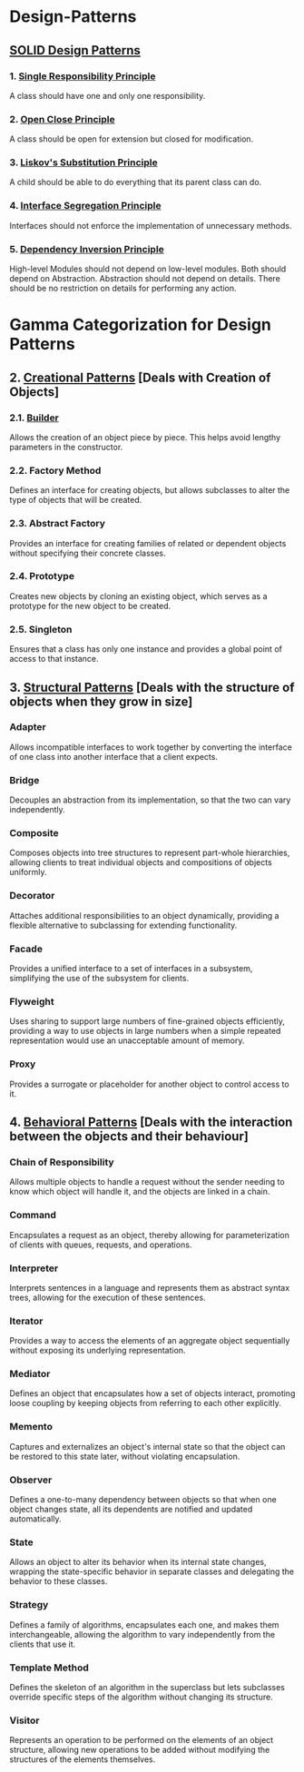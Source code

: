 # Design-Patterns

## [SOLID Design Patterns](https://github.com/omrawal/Design-Patterns/tree/main/1_SOLID_Design_Patterns)

  ### 1. [Single Responsibility Principle](https://github.com/omrawal/Design-Patterns/tree/main/1_SOLID_Design_Patterns/1.01_Single_Responsibility_Principle)
  A class should have one and only one responsibility.
  
  ### 2. [Open Close Principle](https://github.com/omrawal/Design-Patterns/tree/main/1_SOLID_Design_Patterns/1.02_Open_Close_Principle)
  A class should be open for extension but closed for modification.
  
  ### 3. [Liskov's Substitution Principle](https://github.com/omrawal/Design-Patterns/tree/main/1_SOLID_Design_Patterns/1.03_Liskov_Substitution_Principle)
  A child should be able to do everything that its parent class can do.
  
  ### 4. [Interface Segregation Principle](https://github.com/omrawal/Design-Patterns/tree/main/1_SOLID_Design_Patterns/1.04_Interface_Segregation_Principle)
  Interfaces should not enforce the implementation of unnecessary methods.

  ### 5. [Dependency Inversion Principle](https://github.com/omrawal/Design-Patterns/tree/main/1_SOLID_Design_Patterns/1.05_Dependency_Inversion_Principle)
  High-level Modules should not depend on low-level modules. Both should depend on Abstraction. Abstraction should not depend on details.
  There should be no restriction on details for performing any action.


# Gamma Categorization for Design Patterns

## 2. [Creational Patterns](https://github.com/omrawal/Design-Patterns/tree/main/2_Creational_Design_Patterns) [Deals with Creation of Objects]

  ### 2.1. [Builder](https://github.com/omrawal/Design-Patterns/tree/main/2_Creational_Design_Patterns/2.01_Builder)
  Allows the creation of an object piece by piece. This helps avoid lengthy parameters in the constructor.
  
  ### 2.2. Factory Method
  Defines an interface for creating objects, but allows subclasses to alter the type of objects that will be created.
  
  ### 2.3. Abstract Factory
  Provides an interface for creating families of related or dependent objects without specifying their concrete classes.

  ### 2.4. Prototype
  Creates new objects by cloning an existing object, which serves as a prototype for the new object to be created.
  
  ### 2.5. Singleton
  Ensures that a class has only one instance and provides a global point of access to that instance.

## 3. [Structural Patterns]() [Deals with the structure of objects when they grow in size]

  ### Adapter
  Allows incompatible interfaces to work together by converting the interface of one class into another interface that a client expects.
  
  ### Bridge
  Decouples an abstraction from its implementation, so that the two can vary independently.
  
  ### Composite
  Composes objects into tree structures to represent part-whole hierarchies, allowing clients to treat individual objects and compositions of objects uniformly.
  
  ### Decorator
  Attaches additional responsibilities to an object dynamically, providing a flexible alternative to subclassing for extending functionality.
  
  ### Facade
  Provides a unified interface to a set of interfaces in a subsystem, simplifying the use of the subsystem for clients.
  
  ### Flyweight
  Uses sharing to support large numbers of fine-grained objects efficiently, providing a way to use objects in large numbers when a simple repeated representation would use an unacceptable amount of memory.
  
  ### Proxy
  Provides a surrogate or placeholder for another object to control access to it.

## 4. [Behavioral Patterns]() [Deals with the interaction between the objects and their behaviour]

  ### Chain of Responsibility
  Allows multiple objects to handle a request without the sender needing to know which object will handle it, and the objects are linked in a chain.
  
  ### Command
  Encapsulates a request as an object, thereby allowing for parameterization of clients with queues, requests, and operations.
  
  ### Interpreter
  Interprets sentences in a language and represents them as abstract syntax trees, allowing for the execution of these sentences.
  
  ### Iterator
  Provides a way to access the elements of an aggregate object sequentially without exposing its underlying representation.
  
  ### Mediator
  Defines an object that encapsulates how a set of objects interact, promoting loose coupling by keeping objects from referring to each other explicitly.
  
  ### Memento
  Captures and externalizes an object's internal state so that the object can be restored to this state later, without violating encapsulation.
  
  ### Observer
  Defines a one-to-many dependency between objects so that when one object changes state, all its dependents are notified and updated automatically.
  
  ### State
  Allows an object to alter its behavior when its internal state changes, wrapping the state-specific behavior in separate classes and delegating the behavior to these classes.
  
  ### Strategy
  Defines a family of algorithms, encapsulates each one, and makes them interchangeable, allowing the algorithm to vary independently from the clients that use it.

  ### Template Method
  Defines the skeleton of an algorithm in the superclass but lets subclasses override specific steps of the algorithm without changing its structure.
  
  ### Visitor
  Represents an operation to be performed on the elements of an object structure, allowing new operations to be added without modifying the structures of the elements themselves.
